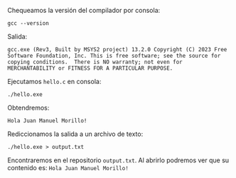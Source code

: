 Chequeamos la versión del compilador por consola:
```
gcc --version
```
Salida:

``
gcc.exe (Rev3, Built by MSYS2 project) 13.2.0
Copyright (C) 2023 Free Software Foundation, Inc.
This is free software; see the source for copying conditions.  There is NO
warranty; not even for MERCHANTABILITY or FITNESS FOR A PARTICULAR PURPOSE.
``

Ejecutamos ``hello.c`` en consola:
```
./hello.exe
```
Obtendremos:

``
Hola Juan Manuel Morillo!
``

Rediccionamos la salida a un archivo de texto:
```
./hello.exe > output.txt
```
Encontraremos en el repositorio ```output.txt```. Al abrirlo podremos ver que su contenido es: ``Hola Juan Manuel Morillo!``

